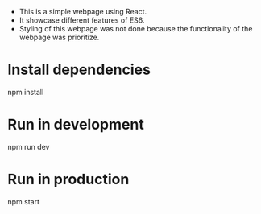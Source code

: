 - This is a simple webpage using React.
- It showcase different features of ES6.
- Styling of this webpage was not done because the functionality of the webpage was prioritize.

# Install dependencies
npm install

# Run in development
npm run dev

# Run in production
npm start